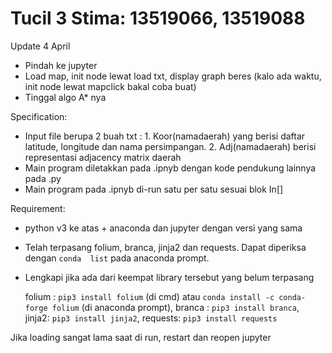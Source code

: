 # Tucil 3 Stima: 13519066, 13519088
Update 4 April
- Pindah ke jupyter
- Load map, init node lewat load txt, display graph beres (kalo ada waktu, init node lewat mapclick bakal coba buat)
- Tinggal algo A* nya

Specification:
- Input file berupa 2 buah txt : 1. Koor(namadaerah) yang berisi daftar latitude, longitude dan nama persimpangan. 2. Adj(namadaerah) berisi representasi adjacency matrix daerah
- Main program diletakkan pada .ipnyb dengan kode pendukung lainnya pada .py
- Main program pada .ipnyb di-run satu per satu sesuai blok In[]

Requirement:
- python v3 ke atas + anaconda dan jupyter dengan versi yang sama
- Telah terpasang folium, branca, jinja2 dan requests. Dapat diperiksa dengan `conda  list` pada anaconda prompt.
- Lengkapi jika ada dari keempat library tersebut yang belum terpasang

  folium : `pip3 install folium` (di cmd) atau `conda install -c conda-forge folium` (di anaconda prompt), 
  branca : `pip3 install branca`, 
  jinja2: `pip3 install jinja2`, 
  requests: `pip3 install requests`

Jika loading sangat lama saat di run, restart dan reopen jupyter
